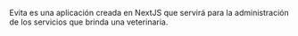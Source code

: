 Evita es una aplicación creada en NextJS que servirá para la administración de los servicios que brinda una veterinaria.


